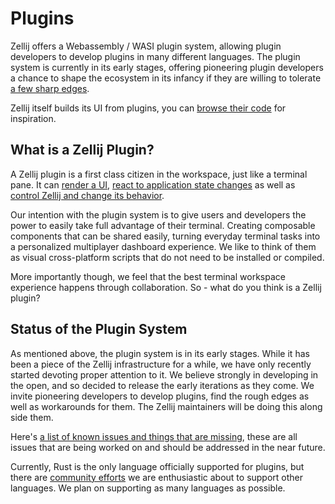 # Plugins

Zellij offers a Webassembly / WASI plugin system, allowing plugin developers to develop plugins in many different languages. The plugin system is currently in its early stages, offering pioneering plugin developers a chance to shape the ecosystem in its infancy if they are willing to tolerate [a few sharp edges](./plugin-system-status.md).

Zellij itself builds its UI from plugins, you can [browse their code](https://github.com/zellij-org/zellij/tree/main/default-plugins) for inspiration.

## What is a Zellij Plugin?
A Zellij plugin is a first class citizen in the workspace, just like a terminal pane. It can [render a UI](./plugin-ui-rendering.md), [react to application state changes](./plugin-api-events.md) as well as [control Zellij and change its behavior](./plugin-api-commands.md).

Our intention with the plugin system is to give users and developers the power to easily take full advantage of their terminal. Creating composable components that can be shared easily, turning everyday terminal tasks into a personalized multiplayer dashboard experience. We like to think of them as visual cross-platform scripts that do not need to be installed or compiled.

More importantly though, we feel that the best terminal workspace experience happens through collaboration. So - what do you think is a Zellij plugin?

## Status of the Plugin System
As mentioned above, the plugin system is in its early stages. While it has been a piece of the Zellij infrastructure for a while, we have only recently started devoting proper attention to it. We believe strongly in developing in the open, and so decided to release the early iterations as they come. We invite pioneering developers to develop plugins, find the rough edges as well as workarounds for them. The Zellij maintainers will be doing this along side them.

Here's [a list of known issues and things that are missing](./plugin-system-status.md), these are all issues that are being worked on and should be addressed in the near future.

Currently, Rust is the only language officially supported for plugins, but there are [community efforts](./plugin-other-languages.md) we are enthusiastic about to support other languages. We plan on supporting as many languages as possible.

